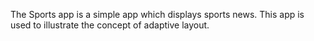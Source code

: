 
The Sports app is a simple app which displays sports news. This app is used to illustrate 
the concept of adaptive layout.
